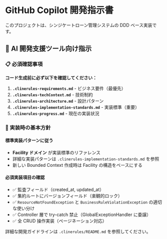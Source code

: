 # GitHub Copilot 開発指示書

このプロジェクトは、シンジケートローン管理システムの DDD ベース実装です。

## 🤖 AI 開発支援ツール向け指示

### 📋 必須確認事項

**コード生成前に必ず以下を確認してください：**

1. **`.clinerules-requirements.md`** - ビジネス要件（最優先）
2. **`.clinerules-techContext.md`** - 技術制約
3. **`.clinerules-architecture.md`** - 設計パターン
4. **`.clinerules-implementation-standards.md`** - 実装標準（重要）
5. **`.clinerules-progress.md`** - 現在の実装状況

### 🎯 実装時の基本方針

#### 標準実装パターンに従う

- **Facility ドメイン** が実装標準のリファレンス
- 詳細な実装パターンは `.clinerules-implementation-standards.md` を参照
- 新しい Bounded Context 作成時は Facility の構造をベースにする

#### 必須実装項目の確認

- ✅ 監査フィールド（created_at, updated_at）
- ✅ 集約ルートにバージョンフィールド（楽観的ロック）
- ✅ `ResourceNotFoundException` と `BusinessRuleViolationException` の適切な使い分け
- ✅ Controller 層で try-catch 禁止（GlobalExceptionHandler に委譲）
- ✅ 全 CRUD 操作実装（ページネーション対応）

詳細な開発ガイドラインは `.clinerules/README.md` を参照してください。
